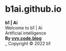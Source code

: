 # b1ai.github.io  
**b1 | Ai**  
Welcome to b1 | Ai  
Artificial intelligence  
**By [vvv.code.blog](https://vvv.code.blog/)**  
_
Copyright © 2022 b1

